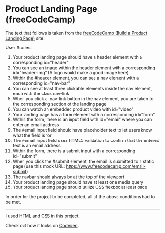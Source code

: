 # Product Landing Page (freeCodeCamp)
The text that follows is taken from the [freeCodeCamp (Build a Product Landing Page)](https://www.freecodecamp.org/learn/2022/responsive-web-design/build-a-product-landing-page-project/build-a-product-landing-page) site:

User Stories:

1. Your product landing page should have a header element with a corresponding id="header"
2. You can see an image within the header element with a corresponding id="header-img" (A logo would make a good image here)
3. Within the #header element, you can see a nav element with a corresponding id="nav-bar"
4. You can see at least three clickable elements inside the nav element, each with the class nav-link
5. When you click a .nav-link button in the nav element, you are taken to the corresponding section of the landing page
6. You can watch an embedded product video with id="video"
7. Your landing page has a form element with a corresponding id="form"
8. Within the form, there is an input field with id="email" where you can enter an email address
9. The #email input field should have placeholder text to let users know what the field is for
10. The #email input field uses HTML5 validation to confirm that the entered text is an email address
11. Within the form, there is a submit input with a corresponding id="submit"
12. When you click the #submit element, the email is submitted to a static page (use this mock URL: https://www.freecodecamp.com/email-submit)
13. The navbar should always be at the top of the viewport
14. Your product landing page should have at least one media query
15. Your product landing page should utilize CSS flexbox at least once

In order for the project to be completed, all of the above conditions had to be met.
___
I used HTML and CSS in this project.

Check out how it looks on [Codepen](https://codepen.io/milutin91/pen/popKxoo?editors=1100).